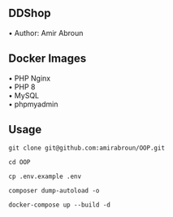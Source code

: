 ## DDShop

•	Author: Amir Abroun <br>

## Docker Images 
•	PHP Nginx  <br>
•	PHP 8  <br>
•	MySQL <br>
•	phpmyadmin <br>

## Usage <br>

```
git clone git@github.com:amirabroun/OOP.git
```

```
cd OOP
```

```
cp .env.example .env
```

```
composer dump-autoload -o
```

```
docker-compose up --build -d
```
